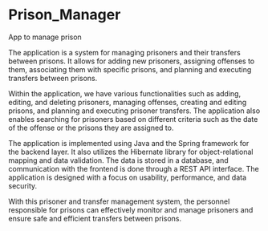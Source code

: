 # Prison_Manager
App to manage prison

The application is a system for managing prisoners and their transfers between prisons.
It allows for adding new prisoners, assigning offenses to them, associating them with specific prisons, 
and planning and executing transfers between prisons.

Within the application, we have various functionalities such as adding, editing, and deleting prisoners, managing offenses, creating
and editing prisons, and planning and executing prisoner transfers. 
The application also enables searching for prisoners based on different criteria 
such as the date of the offense or the prisons they are assigned to.

The application is implemented using Java and the Spring framework for the backend layer.
It also utilizes the Hibernate library for object-relational mapping and data validation.
The data is stored in a database, and communication with the frontend is done through a REST API interface.
The application is designed with a focus on usability, performance, and data security.

With this prisoner and transfer management system, the personnel responsible for prisons can effectively monitor 
and manage prisoners and ensure safe and efficient transfers between prisons.
